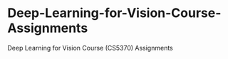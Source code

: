 # Deep-Learning-for-Vision-Course-Assignments
Deep Learning for Vision Course (CS5370) Assignments 
